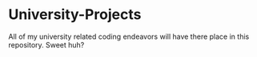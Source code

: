 # University-Projects
All of my university related coding endeavors will have there place in this repository. Sweet huh?
